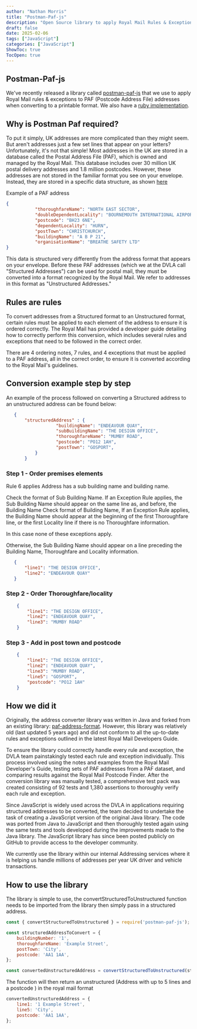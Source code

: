 ```yaml
---
author: "Nathan Morris"
title: "Postman-Paf-js"
description: "Open Source library to apply Royal Mail Rules & Exceptions to PAF (Postcode Address File) addresses when converting to a printable format."
draft: false
date: 2025-02-06
tags: ["JavaScript"]
categories: ["JavaScript"]
ShowToc: true
TocOpen: true
---
```


## Postman-Paf-js

We've recently released a library called [postman-paf-js](https://github.com/dvla/postman-paf-js) that we use to apply Royal Mail rules & exceptions to PAF (Postcode Address File) addresses when converting to a printable format. We also have a [ruby implementation](https://github.com/dvla/postman-paf).

## Why is Postman Paf required?

To put it simply, UK addresses are more complicated than they might seem. But aren't addresses just a few set lines that appear on your letters? Unfortunately, it's not that simple! Most addresses in the UK are stored in a database called the Postal Address File (PAF), which is owned and managed by the 
Royal Mail. This database includes over 30 million UK postal delivery addresses and 1.8 million postcodes. However, these addresses are not stored in the familiar format you 
see on your envelope. Instead, they are stored in a specific data structure, as shown
[here](https://www.poweredbypaf.com/wp-content/uploads/2017/07/Latest-Programmers_guide_Edition-7-Version-6-1.pdf#page=12)


Example of a PAF address
 ```JSON
 {
            "thoroughfareName": "NORTH EAST SECTOR",
            "doubleDependentLocality": "BOURNEMOUTH INTERNATIONAL AIRPORT",
            "postcode": "BH23 6NE",
            "dependentLocality": "HURN",
            "postTown": "CHRISTCHURCH",
            "buildingName": "A B P 21",
            "organisationName": "BREATHE SAFETY LTD"
 }
```

This data is structured very differently from the address format that appears on your envelope. Before these PAF addresses (which we at the DVLA call "Structured Addresses")
can be used for postal mail, they must be converted into a format recognized by the Royal Mail. We refer to addresses in this format as "Unstructured Addresses."


## Rules are rules

To convert addresses from a Structured format to an Unstructured format, certain rules must be applied to each element of the address to ensure it is ordered correctly.
The Royal Mail has provided a developer guide detailing how to correctly perform this conversion, which includes several rules and exceptions that need to be followed 
in the correct order.

There are 4 ordering notes, 7 rules, and 4 exceptions that must be applied to a PAF address, all in the correct order, to ensure it is converted according to the Royal 
Mail's guidelines.

## Conversion example step by step

An example of the process followed on converting a Structured address to an unstructured address can be found below:
 ```JSON
    {
        "structuredAddress" : {
                    "buildingName": "ENDEAVOUR QUAY",
                    "subBuildingName": "THE DESIGN OFFICE",
                    "thoroughfareName": "MUMBY ROAD",
                    "postcode": "PO12 1AH",
                    "postTown": "GOSPORT",
            }
        }
```

### Step 1 - Order premises elements

Rule 6 applies Address has a sub building name and building name.

Check the format of Sub Building Name. If an Exception Rule applies, the Sub Building Name should appear on the same line as, and before, the Building Name
Check format of Building Name, If an Exception Rule applies, the Building Name should appear at the beginning of the first Thoroughfare line, or the first Locality
line if there is no Thoroughfare information.

In this case none of these exceptions apply.

Otherwise, the Sub Building Name should appear on a line preceding the Building Name, Thoroughfare and Locality information.
 
 ```JSON
    {
        "line1": "THE DESIGN OFFICE",
        "line2": "ENDEAVOUR QUAY"
    }
```

### Step 2 - Order Thoroughfare/locality

```JSON
    {
        "line1": "THE DESIGN OFFICE",
        "line2": "ENDEAVOUR QUAY",
        "line3": "MUMBY ROAD"
    }
```

### Step 3 - Add in post town and postcode

```JSON
    {
        "line1": "THE DESIGN OFFICE",
        "line2": "ENDEAVOUR QUAY",
        "line3": "MUMBY ROAD",
        "line5": "GOSPORT",
        "postcode": "PO12 1AH"
    }
```


## How we did it

Originally, the address converter library was written in Java and forked from an existing library: [paf-address-format](https://github.com/steinfletcher/paf-address-format). However, this library was relatively old (last updated 5 years ago) and did not conform to all the up-to-date rules and exceptions outlined in the latest Royal Mail Developers Guide.

To ensure the library could correctly handle every rule and exception, the DVLA team painstakingly tested each rule and exception individually. This process involved using the notes and examples from the Royal Mail Developer's Guide, testing sets of PAF addresses from a PAF dataset, and comparing results against the Royal Mail Postcode Finder. After the conversion library was manually tested, a comprehensive test pack was created consisting of 92 tests and 1,380 assertions to thoroughly verify each rule and exception.

Since JavaScript is widely used across the DVLA in applications requiring structured addresses to be converted, the team decided to undertake the task of creating a JavaScript version of the original Java library. The code was ported from Java to JavaScript and then thoroughly tested again using the same tests and tools developed during the improvements made to the Java library. The JavaScript library has since been posted publicly on GitHub to provide access to the developer community.

We currently use the library within our internal Addressing services where it is helping us handle millions of addresses per year UK driver and vehicle transactions.

## How to use the library

The library is simple to use, the convertStructuredToUnstructured function needs to be imported from the library then simply pass in a structured address.

```javascript
const { convertStructuredToUnstructured } = require('postman-paf-js');

const structuredAddressToConvert = {
    buildingNumber: '1',
    thoroughfareName: 'Example Street',
    postTown: 'City',
    postcode: 'AA1 1AA',
};

const convertedUnstructuredAddress = convertStructuredToUnstructured(structuredAddressToConvert);

```

The function will then return an unstructured (Address with up to 5 lines and a postcode ) in the royal mail format

```javascript
convertedUnstructuredAddress = {
    line1: '1 Example Street',
    line5: 'City',
    postcode: 'AA1 1AA',
};
```

